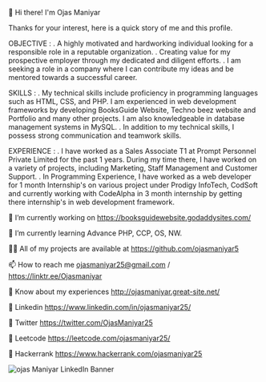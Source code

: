 👋 Hi there! I'm Ojas Maniyar

Thanks for your interest, here is a quick story of me and this profile.


OBJECTIVE :
. A highly motivated and hardworking individual looking for a responsible role in a reputable organization.
. Creating value for my prospective employer through my dedicated and diligent efforts.
. I am seeking a role in a company where I can contribute my ideas and be mentored towards a successful career.


SKILLS :
. My technical skills include proficiency in programming languages such as HTML, CSS, and PHP. I am experienced in web development frameworks by developing BooksGuide Website, Techno beez website and Portfolio and many other projects. I am also knowledgeable in database management systems in MySQL. 
. In addition to my technical skills, I possess strong communication and teamwork skills.


EXPERIENCE :
. I have worked as a Sales Associate T1 at Prompt Personnel Private Limited for the past 1 years. During my time there, I have worked on a variety of projects, including Marketing, Staff Management and Customer Support.
. In Programming Experience, I have worked as a web developer for 1 month Internship's on various project under Prodigy InfoTech, CodSoft and currently working with CodeAlpha in 3 month internship by getting there internship's in web development framework.



🔭 I’m currently working on https://booksguidewebsite.godaddysites.com/

🌱 I’m currently learning Advance PHP, CCP, OS, NW.

👨‍💻 All of my projects are available at https://github.com/ojasmaniyar5

📫 How to reach me ojasmaniyar25@gmail.com / https://linktr.ee/Ojasmaniyar

📄 Know about my experiences http://ojasmaniyar.great-site.net/

🔗 Linkedin https://www.linkedin.com/in/ojasmaniyar25/

🔗 Twitter https://twitter.com/OjasManiyar25

🔗 Leetcode https://leetcode.com/ojasmaniyar25/

🔗 Hackerrank https://www.hackerrank.com/ojasmaniyar25

<!---
ojasmaniyar5/ojasmaniyar5 is a ✨ special ✨ repository because its `README.md` (this file) appears on your GitHub profile.
You can click the Preview link to take a look at your changes.
--->
![ojas Maniyar LinkedIn Banner](https://github.com/ojasmaniyar5/ojasmaniyar5/assets/150362990/4df82842-95be-448c-b6b1-003854d483b8)
